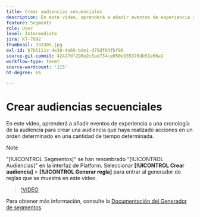 ```yaml
---
title: Crear audiencias secuenciales
description: En este vídeo, aprenderá a añadir eventos de experiencia a una cronología de la audiencia para crear una audiencia que haya realizado acciones en un orden determinado en una cantidad de tiempo determinada.
feature: Segments
role: User
level: Intermediate
jira: KT-7892
thumbnail: 333305.jpg
exl-id: b7b5111c-4e30-4a69-bde1-d75df03fbf86
source-git-commit: 42427df298e2c5ae734ce050e935378db51e66a1
workflow-type: tm+mt
source-wordcount: '115'
ht-degree: 6%

---
```


# Crear audiencias secuenciales

En este vídeo, aprenderá a añadir eventos de experiencia a una cronología de la audiencia para crear una audiencia que haya realizado acciones en un orden determinado en una cantidad de tiempo determinada.

>[!NOTE]
>
> &quot;[!UICONTROL Segmentos]&quot; se han renombrado &quot;[!UICONTROL Audiencias]&quot; en la interfaz de Platform. Seleccionar **[!UICONTROL Crear audiencia]** > **[!UICONTROL Generar regla]** para entrar al generador de reglas que se muestra en este vídeo.

>[!VIDEO](https://video.tv.adobe.com/v/333305/?quality=12&learn=on)

Para obtener más información, consulte la [Documentación del Generador de segmentos](https://experienceleague.adobe.com/docs/experience-platform/segmentation/ui/segment-builder.html?lang=es).
